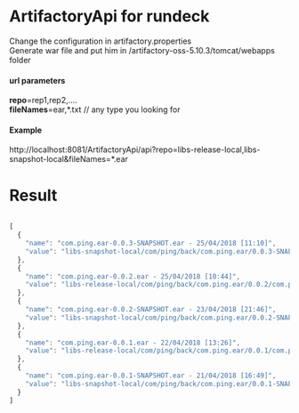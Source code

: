 # ArtifactoryApi for rundeck

Change the configuration in artifactory.properties <br>
Generate war file and put him in /artifactory-oss-5.10.3/tomcat/webapps folder

<h4>url parameters</h4>
<b>repo</b>=rep1,rep2,....<br />
<b>fileNames</b>=ear,*.txt  // any type you looking for

<h4>Example</h4>
http://localhost:8081/ArtifactoryApi/api?repo=libs-release-local,libs-snapshot-local&fileNames=*.ear

# Result
```javascript

[
  {
    "name": "com.ping.ear-0.0.3-SNAPSHOT.ear - 25/04/2018 [11:10]",
    "value": "libs-snapshot-local/com/ping/back/com.ping.ear/0.0.3-SNAPSHOT/com.ping.ear-0.0.3-SNAPSHOT.ear"
  },
  {
    "name": "com.ping.ear-0.0.2.ear - 25/04/2018 [10:44]",
    "value": "libs-release-local/com/ping/back/com.ping.ear/0.0.2/com.ping.ear-0.0.2.ear"
  },
  {
    "name": "com.ping.ear-0.0.2-SNAPSHOT.ear - 23/04/2018 [21:46]",
    "value": "libs-snapshot-local/com/ping/back/com.ping.ear/0.0.2-SNAPSHOT/com.ping.ear-0.0.2-SNAPSHOT.ear"
  },
  {
    "name": "com.ping.ear-0.0.1.ear - 22/04/2018 [13:26]",
    "value": "libs-release-local/com/ping/back/com.ping.ear/0.0.1/com.ping.ear-0.0.1.ear"
  },
  {
    "name": "com.ping.ear-0.0.1-SNAPSHOT.ear - 21/04/2018 [16:49]",
    "value": "libs-snapshot-local/com/ping/back/com.ping.ear/0.0.1-SNAPSHOT/com.ping.ear-0.0.1-SNAPSHOT.ear"
  }
]
```
